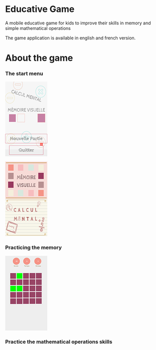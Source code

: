 # Educative Game

A mobile educative game for kids to improve their skills in memory and simple mathematical operations 

The game application is available in english and french version.

# About the game

### The start menu

![alt text](https://github.com/CHEREF-Mehdi/EducativeGame/blob/master/ImageForReadMe/Screenshot_1.jpg)

![alt text](https://github.com/CHEREF-Mehdi/EducativeGame/blob/master/ImageForReadMe/Screenshot_2.jpg)

### Practicing the memory

![alt text](https://github.com/CHEREF-Mehdi/EducativeGame/blob/master/ImageForReadMe/Screenshot_3.jpg)

### Practice the mathematical operations skills
